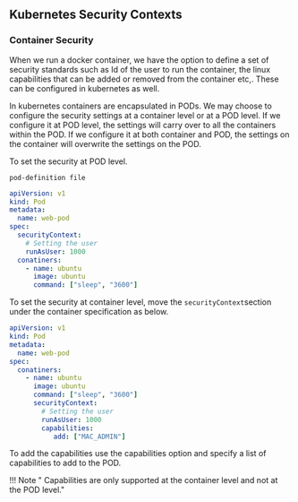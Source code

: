 ## Kubernetes Security Contexts  

### Container Security 
When we run a docker container, we have the option to define a set of security standards such as Id of the user to run the container, the linux capabilities that can be added or removed from the container etc,. These can be configured in kubernetes as well.  

In kubernetes containers are encapsulated in PODs. We may choose to configure the security settings at a container level or at a POD level. If we configure it at POD level, the settings will carry over to all the containers within the POD. If we configure it at both container and POD, the settings on the container will overwrite the settings on the POD.   

To set the security at POD level.  

`pod-definition file`  
```yaml
apiVersion: v1
kind: Pod
metadata:
  name: web-pod
spec:
  securityContext: 
    # Setting the user
    runAsUser: 1000
  conatiners:
    - name: ubuntu
      image: ubuntu
      command: ["sleep", "3600"]
```

To set the security at container level, move the `securityContext`section under the container specification as below.  

```yaml
apiVersion: v1
kind: Pod
metadata:
  name: web-pod
spec:
  conatiners:
    - name: ubuntu
      image: ubuntu
      command: ["sleep", "3600"]
      securityContext: 
        # Setting the user
        runAsUser: 1000
        capabilities: 
           add: ["MAC_ADMIN"]
```
To add the capabilities use the capabilities option and specify a list of capabilities to add to the POD.   

!!! Note 
    " Capabilities are only supported at the container level and not at the POD level."  


